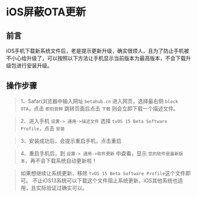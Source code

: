 # iOS屏蔽OTA更新

## 前言

iOS手机下载新系统文件后，老是提示更新升级，确实很烦人，且为了防止手机被不小心给升级了，可以按照以下方法让手机显示当前版本为最高版本，不会下载升级包进行安装升级。

## 操作步骤

> 1、Safari浏览器中输入网址 `betahub.cn` 进入网页，选择最右侧 `block OTA`，点击 `即刻尝鲜` 跳转页面后点击 `下载` 则会立即下载一个描述文件。



> 2、进入手机 `设置-> 通用->描述文件` 选择 `tvOS 15 Beta Software Profile`，点击 `安装`



> 3、安装成功后，会提示重启手机，点击重启



> 4、重启手机后，到 `设置-> 通用->软件更新` 中查看，显示 `您的软件是最新版本`，再不会下载系统自动更新啦！




> 如果想继续让系统更新，移除 `tvOS 15 Beta Software Profile`这个文件即可。
> 不止iOS13系统可以下载这个文件阻止系统更新，iOS其他系统也适用，且实际验证过确实可以。